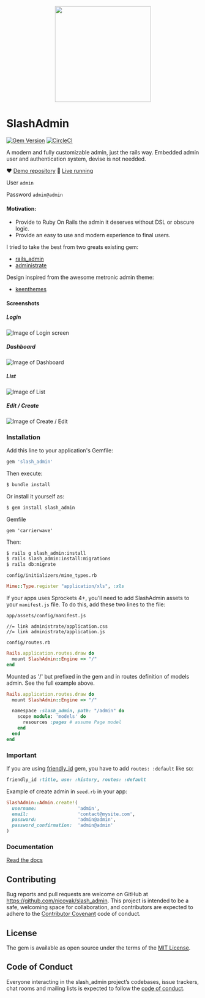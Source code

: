 <p align="center">
  <img width="250" src="https://i.imgur.com/mm9gXtL.png" />
</p>

# SlashAdmin

[![Gem Version](https://badge.fury.io/rb/slash_admin.svg)](https://badge.fury.io/rb/slash_admin)
[![CircleCI](https://circleci.com/gh/nicovak/slash_admin/tree/master.svg?style=svg&circle-token=6e9ebd7fef3ebc881c75a769b0970808024a2ae9)](https://circleci.com/gh/nicovak/slash_admin/tree/master)

A modern and fully customizable admin, just the rails way.
Embedded admin user and authentication system, devise is not needded.

❤️ [Demo repository](https://github.com/nicovak/slash_admin_demo)
🚀 [Live running](https://slashadmin.herokuapp.com/admin)

User
`admin`

Password
`admin@admin`

#### Motivation:
- Provide to Ruby On Rails the admin it deserves without DSL or obscure logic.
- Provide an easy to use and modern experience to final users.

I tried to take the best from two greats existing gem:
- [rails_admin](https://github.com/sferik/rails_admin)
- [administrate](https://github.com/thoughtbot/administrate)

Design inspired from the awesome metronic admin theme:
- [keenthemes](http://keenthemes.com/preview/metronic/)

#### Screenshots

##### Login
![Image of Login screen](https://i.imgur.com/ftwC0rF.png)
##### Dashboard
![Image of Dashboard](https://i.imgur.com/3JzkvoT.png)
##### List
![Image of List](https://i.imgur.com/y6Vz6S1.png)
##### Edit / Create
![Image of Create / Edit](https://i.imgur.com/S2QqHWF.png)

### Installation

Add this line to your application's Gemfile:

```ruby
gem 'slash_admin'
```

Then execute:

```bash
$ bundle install
```

Or install it yourself as:

```bash
$ gem install slash_admin
```

Gemfile

```
gem 'carrierwave'
```

Then:

```bash
$ rails g slash_admin:install
$ rails slash_admin:install:migrations
$ rails db:migrate
```

`config/initializers/mime_types.rb`

```ruby
Mime::Type.register "application/xls", :xls
```

If your apps uses Sprockets 4+, you'll need to add SlashAdmin assets to your `manifest.js` file. To do this, add these two lines to the file:

`app/assets/config/manifest.js`

```
//= link administrate/application.css
//= link administrate/application.js
```

`config/routes.rb`

```ruby
Rails.application.routes.draw do
  mount SlashAdmin::Engine => "/"
end
```

Mounted as '/' but prefixed in the gem and in routes definition of models admin. See the full example above.

```ruby
Rails.application.routes.draw do
  mount SlashAdmin::Engine => "/"

  namespace :slash_admin, path: "/admin" do
    scope module: 'models' do
      resources :pages # assume Page model
    end
  end
end
```

### Important

If you are using [friendly_id](https://github.com/norman/friendly_id) gem, you have to add `routes: :default` like so:

```ruby
friendly_id :title, use: :history, routes: :default
```

Example of create admin in `seed.rb` in your app:

```ruby
SlashAdmin::Admin.create!(
  username:               'admin',
  email:                  'contact@mysite.com',
  password:               'admin@admin',
  password_confirmation:  'admin@admin'
)
```

### Documentation

[Read the docs](https://github.com/nicovak/slash_admin/tree/master/docs/index.md)

## Contributing

Bug reports and pull requests are welcome on GitHub at https://github.com/nicovak/slash_admin. This project is intended to be a safe, welcoming space for collaboration, and contributors are expected to adhere to the [Contributor Covenant](http://contributor-covenant.org) code of conduct.

## License

The gem is available as open source under the terms of the [MIT License](http://opensource.org/licenses/MIT).

## Code of Conduct

Everyone interacting in the slash_admin project’s codebases, issue trackers, chat rooms and mailing lists is expected to follow the [code of conduct](https://github.com/nicovak/slash_admin/tree/master/CODE_OF_CONDUCT.md).
